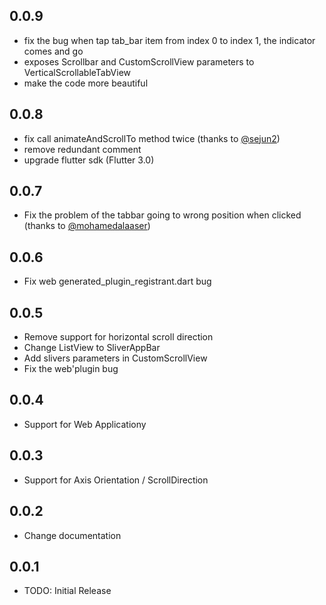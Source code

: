 ## 0.0.9

* fix the bug when tap tab_bar item from index 0 to index 1, the indicator comes and go
* exposes Scrollbar and CustomScrollView parameters to VerticalScrollableTabView
* make the code more beautiful

## 0.0.8

* fix call animateAndScrollTo method twice (thanks to [@sejun2](https://github.com/sejun2))
* remove redundant comment
* upgrade flutter sdk (Flutter 3.0)

## 0.0.7

* Fix the problem of the tabbar going to wrong position when clicked (thanks to [@mohamedalaaser](https://github.com/mohamedalaaser))

## 0.0.6

* Fix web generated_plugin_registrant.dart bug

## 0.0.5

* Remove support for horizontal scroll direction
* Change ListView to SliverAppBar
* Add slivers parameters in CustomScrollView
* Fix the web'plugin bug

## 0.0.4

* Support for Web Applicationy

## 0.0.3

* Support for Axis Orientation / ScrollDirection

## 0.0.2

* Change documentation

## 0.0.1

* TODO: Initial Release

